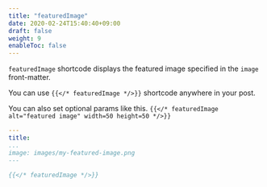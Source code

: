 ```yaml
---
title: "featuredImage"
date: 2020-02-24T15:40:40+09:00
draft: false
weight: 9
enableToc: false
---
```


`featuredImage` shortcode displays the featured image specified in the `image` front-matter.

You can use `{{</* featuredImage */>}}` shortcode anywhere in your post.

You can also set optional params like this. `{{</* featuredImage alt="featured image" width=50 height=50 */>}}`

```yaml
---
title:
...
image: images/my-featured-image.png
---

{{</* featuredImage */>}}
```
